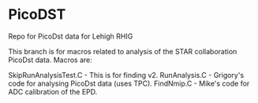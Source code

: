 # PicoDST
Repo for PicoDst data for Lehigh RHIG

This branch is for macros related to analysis of the STAR collaboration PicoDst data. Macros are:

SkipRunAnalysisTest.C - This is for finding v2.
RunAnalysis.C         - Grigory's code for analysing PicoDst data (uses TPC).
FindNmip.C            - Mike's code for ADC calibration of the EPD.
